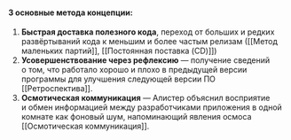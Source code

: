 #### 3 основные метода концепции:

1. **Быстрая доставка полезного кода**, переход от больших и редких развёртываний кода к меньшим и более частым релизам ([[Метод маленьких партий]], [[Постоянная поставка (CD)]])
2. **Усовершенствование через рефлексию** — получение сведений о том, что работало хорошо и плохо в предыдущей версии программы для улучшения следующей версии ПО [[Ретроспектива]].
3. **Осмотическая коммуникация** — Алистер объяснил восприятие и обмен информацией между разработчиками приложения в одной комнате как фоновый шум, напоминающий явления осмоса [[Осмотическая коммуникация]].